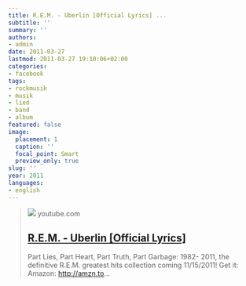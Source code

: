 ```yaml
---
title: R.E.M. - Uberlin [Official Lyrics] ...
subtitle: ''
summary: ''
authors:
- admin
date: 2011-03-27
lastmod: 2011-03-27 19:10:06+02:00
categories:
- facebook
tags:
- rockmusik
- musik
- lied
- band
- album
featured: false
image:
  placement: 1
  caption: ''
  focal_point: Smart
  preview_only: true
slug: ''
year: 2011
languages:
- english
---
```


> [![](https://i.ytimg.com/vi/PN1YpMtPIpE/maxresdefault.jpg)](http://www.youtube.com/watch?v=PN1YpMtPIpE)
> youtube.com
> ## [R.E.M. - Uberlin [Official Lyrics]](http://www.youtube.com/watch?v=PN1YpMtPIpE)
>
>Part Lies, Part Heart, Part Truth, Part Garbage: 1982- 2011, the definitive R.E.M. greatest hits collection coming 11/15/2011! Get it: Amazon: http://amzn.to...